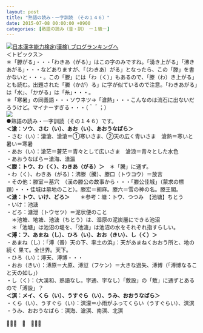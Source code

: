 ```yaml
---
layout: post
title: "熟語の読み・一字訓読　（その１４６）"
date: 2015-07-08 00:00:00 +0900
categories: [熟語の読み（音・訓）　ー１級－]
---
```


[![](/syuusyuu9701/assets/images/熟語の読み・一字訓読-（その１４６）-br_c_3028_1.gif)](http://blog.with2.net/link.php?1659096:3028 "日本漢字能力検定(漢検) ブログランキングへ")[日本漢字能力検定(漢検) ブログランキングへ](http://blog.with2.net/link.php?1659096:3028)  
＜トピックス＞  
＊「滕がる」・・・「わきあ（がる）」はこの字のみですね。「湧き上がる」「沸きあがる」・・・などありますが、「（わきあ）がる」となったら、この「滕」を書かないと・・・。この「滕」には「わ（く）」もあるので、「滕（わ）き上がる」とも読む。出題された「縢（かが）る」に字が似ているので注意。「わきあがる」は「水」、「かがる」は「糸」・・・。  
＊「寒暑」の同義語・・・ソウネツ→「滄熱」・・・こんなのは流石に出ないだろうけど。マイナーすぎる・・・（＾＾；）  
![](/syuusyuu9701/assets/images/熟語の読み・一字訓読-（その１４６）-153ff9193e697c121b6253c564198930.jpg)  
●熟語の読み・一字訓読（その１４６）です。  
**＜滄：ソウ、さむ（い）、あお（い）、あおうなばら＞**  
・さむ（い）：淒滄、滄滄＝①寒いさま、②天の広く青いさま　滄熱＝寒いと暑い＝寒暑  
・あお（い）：滄茫＝蒼茫＝青々として広いさま　滄浪＝青々とした水色  
・あおうなばら＝滄海、滄瀛  
**＜滕：トウ、わ（く）、わきあ（がる）＞**　＊「騰」に通ず。  
・わ（く）、わきあ（がる）：沸滕（騰）、滕口（トウコウ）＝放言  
・その他：滕室＝墓穴　（漢の滕公の故事から・・・「滕公佳城」（蒙求の標題）・・・佳城は墓地のこと）。滕宏＝胡麻。滕六＝雪の神の名。滕王閣。  
**＜溏：トウ、いけ、どろ＞**　　＊参考：塘：トウ、つつみ　【池塘】ちとう  
・いけ：池溏  
・どろ：溏泄（トウセツ）＝泥状便のこと  
　＊池塘、地塘、池溏（ちとう）は、湿原の泥炭層にできる池沼  
　＊「池塘」は池沼の堤を、「池溏」は池沼の水をそれぞれ指すらしい。  
**＜溥：フ、あまね（し）、ひろ（い）、おお（きい）、し（く）＞**  
・あまね（し）：「溥（普）天の下、率土の浜」：天があまねくおおう所と、地の続く 果て。全世界。天下。  
・ひろ（い）：溥天、溥博・・・  
・おお（きい）：溥原＝大原、溥愆（フケン）＝大きな過失、溥博（「溥博なること天の如し」）  
・し（く）：（大漢和、熟語なし。字通、字なし）「敷設」の「敷」に通ずとあるので「溥設」？  
**＜溟：メイ、くら（い）、うすぐら（い）、うみ、おおうなばら＞**  
・くら（い）、うすぐら（い）：溟濛＝小雨がふってくらい（うすぐらい）、溟溟  
・うみ、おおうなばら：溟海、滄溟、南溟、北溟  
  
👋👋👋　🐑　👋👋👋  